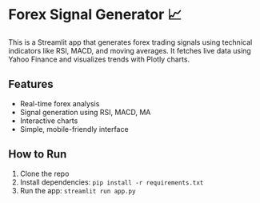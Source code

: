 # Forex Signal Generator 📈

This is a Streamlit app that generates forex trading signals using technical indicators like RSI, MACD, and moving averages. It fetches live data using Yahoo Finance and visualizes trends with Plotly charts.

## Features
- Real-time forex analysis
- Signal generation using RSI, MACD, MA
- Interactive charts
- Simple, mobile-friendly interface

## How to Run
1. Clone the repo
2. Install dependencies: `pip install -r requirements.txt`
3. Run the app: `streamlit run app.py`
